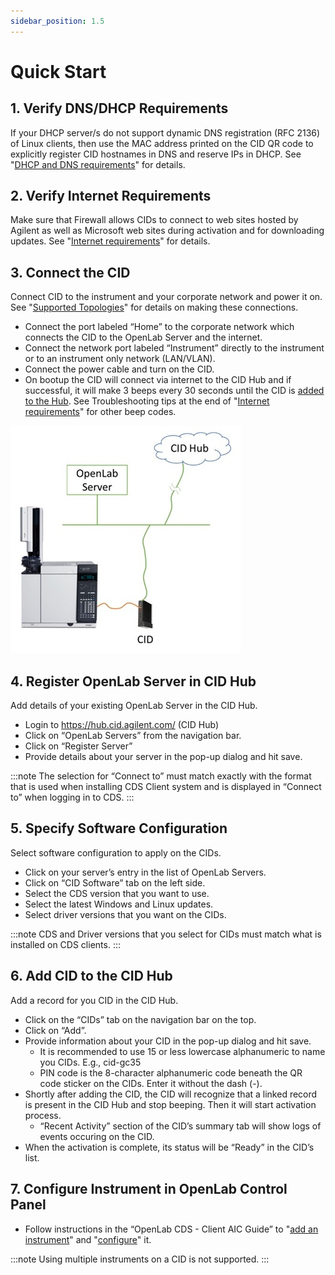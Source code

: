 ```yaml
---
sidebar_position: 1.5
---
```


# Quick Start

## 1. Verify DNS/DHCP Requirements
If your DHCP server/s do not support dynamic DNS registration (RFC 2136) of Linux clients, then use the MAC address printed on the CID QR code to explicitly register CID hostnames in DNS and reserve IPs in DHCP. See "[DHCP and DNS requirements](requirements#dhcp-and-dns-requirements)" for details.

## 2. Verify Internet Requirements
Make sure that Firewall allows CIDs to connect to web sites hosted by Agilent as well as Microsoft web sites during activation and for downloading updates. See "[Internet requirements](requirements#internet-requirements)" for details.

## 3. Connect the CID
Connect CID to the instrument and your corporate network and power it on. See "[Supported Topologies](requirements#supported-topologies)" for details on making these connections.

- Connect the port labeled “Home” to the corporate network which connects the CID to the OpenLab Server and the internet.
- Connect the network port labeled “Instrument” directly to the instrument or to an instrument only network (LAN/VLAN).
-	Connect the power cable and turn on the CID.
-	On bootup the CID will connect via internet to the CID Hub and if successful, it will make 3 beeps every 30 seconds until the CID is [added to the Hub](#6-add-cid-to-the-cid-hub). See Troubleshooting tips at the end of "[Internet requirements](requirements#internet-requirements)" for other beep codes.

![CID layout](./img/layout-1.jpg)

## 4. Register OpenLab Server in CID Hub
Add details of your existing OpenLab Server in the CID Hub.
- Login to https://hub.cid.agilent.com/ (CID Hub)
- Click on “OpenLab Servers” from the navigation bar.
- Click on “Register Server”
- Provide details about your server in the pop-up dialog and hit save.

:::note
The selection for “Connect to” must match exactly with the format that is used when installing CDS Client system and is displayed in “Connect to” when logging in to CDS.
:::

## 5. Specify Software Configuration
Select software configuration to apply on the CIDs.
- Click on your server’s entry in the list of OpenLab Servers.
- Click on “CID Software” tab on the left side.
- Select the CDS version that you want to use.
- Select the latest Windows and Linux updates.
- Select driver versions that you want on the CIDs.

:::note
CDS and Driver versions that you select for CIDs must match what is installed on CDS clients.
:::

## 6. Add CID to the CID Hub
Add a record for you CID in the CID Hub.
- Click on the “CIDs” tab on the navigation bar on the top.
- Click on “Add”.
- Provide information about your CID in the pop-up dialog and hit save.
  - It is recommended to use 15 or less lowercase alphanumeric to name you CIDs. E.g., cid-gc35
  - PIN code is the 8-character alphanumeric code beneath the QR code sticker on the CIDs. Enter it without the dash (-).
- Shortly after adding the CID, the CID will recognize that a linked record is present in the CID Hub and stop beeping. Then it will start activation process. 
  - “Recent Activity” section of the CID’s summary tab will show logs of events occuring on the CID.
-	When the activation is complete, its status will be “Ready” in the CID’s list.

## 7. Configure Instrument in OpenLab Control Panel
- Follow instructions in the “OpenLab CDS - Client AIC Guide” to "[add an instrument](https://openlab.help.agilent.com/en/index.htm#t=mergedProjects%2FControlPanel%2FAddInstrument.htm)" and "[configure](https://openlab.help.agilent.com/en/index.htm#t=mergedProjects%2FControlPanel%2FConfigure_instrument.htm)" it.

:::note
Using multiple instruments on a CID is not supported.
:::
